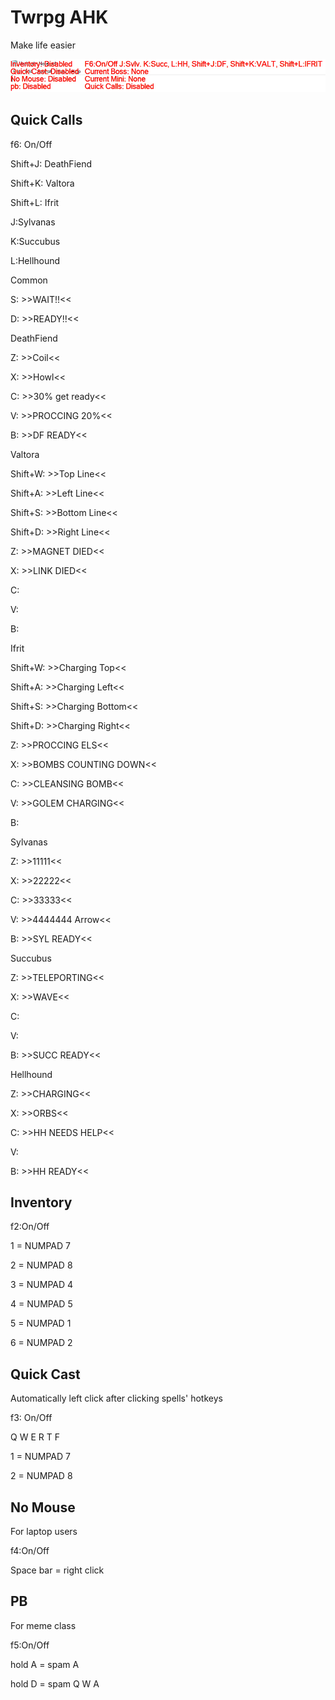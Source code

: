 # Twrpg AHK
Make life easier

![GUI](https://github.com/Lch3181/Warcraft-lll_TWrpg_AHKs/blob/master/GUI.png)

## Quick Calls
f6: On/Off

Shift+J: DeathFiend

Shift+K: Valtora

Shift+L: Ifrit

J:Sylvanas

K:Succubus

L:Hellhound

Common

S: >>WAIT!!<<

D: >>READY!!<<


DeathFiend

Z: >>Coil<<

X: >>Howl<<

C: >>30% get ready<<

V: >>PROCCING 20%<<

B: >>DF READY<<



Valtora

Shift+W: >>Top Line<<

Shift+A: >>Left Line<<

Shift+S: >>Bottom Line<<

Shift+D: >>Right Line<<

Z: >>MAGNET DIED<<

X: >>LINK DIED<<

C: 

V: 

B:


Ifrit

Shift+W: >>Charging Top<<

Shift+A: >>Charging Left<<

Shift+S: >>Charging Bottom<<

Shift+D: >>Charging Right<<

Z: >>PROCCING ELS<<

X: >>BOMBS COUNTING DOWN<<

C: >>CLEANSING BOMB<<

V: >>GOLEM CHARGING<<

B:


Sylvanas

Z: >>11111<<

X: >>22222<<

C: >>33333<<

V: >>4444444 Arrow<<

B: >>SYL READY<<



Succubus

Z: >>TELEPORTING<<

X: >>WAVE<<

C: 

V: 

B: >>SUCC READY<<


Hellhound

Z: >>CHARGING<<

X: >>ORBS<<

C: >>HH NEEDS HELP<<

V:

B: >>HH READY<<

## Inventory
f2:On/Off

1 = NUMPAD 7

2 = NUMPAD 8

3 = NUMPAD 4

4 = NUMPAD 5

5 = NUMPAD 1

6 = NUMPAD 2

## Quick Cast
Automatically left click after clicking spells' hotkeys

f3: On/Off

Q W E R T F

1 = NUMPAD 7

2 = NUMPAD 8

## No Mouse
For laptop users

f4:On/Off

Space bar = right click

## PB
For meme class

f5:On/Off

hold A = spam A

hold D = spam Q W A
